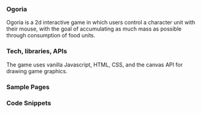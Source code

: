### Ogoria

Ogoria is a 2d interactive game in which users control a character unit with their mouse, with the goal of accumulating as much mass as possible through consumption of food units.

### Tech, libraries, APIs

The game uses vanilla Javascript, HTML, CSS, and the canvas API for drawing game graphics.

### Sample Pages





### Code Snippets
